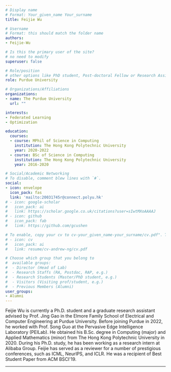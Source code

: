 ```yaml
---
# Display name
# Format: Your_given_name Your_surname 
title: Feijie Wu

# Username
# Format: this should match the folder name
authors:
- Feijie-Wu

# Is this the primary user of the site?
# no need to modify 
superuser: false

# Role/position
# other options like PhD student, Post-doctoral Fellow or Research Assistant, e.g..
role: Purdue University

# Organizations/Affiliations
organizations:
- name: The Purdue University
  url: ""

interests:
- Federated Learning
- Optimization

education:
  courses:
  - course: MPhil of Science in Computing
    institution: The Hong Kong Polytechnic University
    year: 2020-2022
  - course: BSc of Science in Computing
    institution: The Hong Kong Polytechnic University
    year: 2016-2020

# Social/Academic Networking
# To disable, comment blew lines with `#`.
social:
- icon: envelope
  icon_pack: fas
  link: 'mailto:20031745r@connect.polyu.hk'
# - icon: google-scholar
#   icon_pack: ai
#   link: https://scholar.google.co.uk/citations?user=sIwtMXoAAAAJ
# - icon: github
#   icon_pack: fab
#   link: https://github.com/gcushen

# To enable, copy your cv to cv-your_given_name-your_surname/cv.pdf". To disable, comment blew lines with `#`.
# - icon: cv
#   icon_pack: ai
#   link: resume/cv-andrew-ng/cv.pdf

# Choose which group that you belong to
#  available groups:
#  - Director (Head of Lab)
#  - Research Staffs (RA, Postdoc, RAP, e.g.)
#  - Research Students (Master/PhD student, e.g.)
#  - Visitors (Visiting prof/student, e.g.)
#  - Previous Members (Alumni)
user_groups: 
- Alumni
---
```


Feijie Wu is currently a Ph.D. student and a graduate research assistant advised by Prof. Jing Gao in the Elmore Family School of Electrical and Computer Engineering at Purdue University. Before joining Purdue in 2022, he worked with Prof. Song Guo at the Pervasive Edge Intelligence Laboratory (PEILab). He obtained his B.Sc. degree in Computing (major) and Applied Mathematics (minor) from The Hong Kong Polytechnic University in 2020. During his Ph.D. study, he has been working as a research intern at Alibaba Group. Feijie has served as a reviewer for a number of prestigious conferences, such as ICML, NeurIPS, and ICLR. He was a recipient of Best Student Paper from ACM BSCI'19.

---
